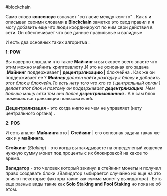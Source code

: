 #blockchain 

Само слово **консенсус** означает "согласие между кем-то" . Как я и описывал своими словами в **Blockchain** заметке это свод правил и я могу добавить еще что люди координируют по ним свои действия в сети. Он обеспечивает что все данные
правильные и валидные

И есть два основных таких алгоритма :

**1**: **POW**

Вы наверно слышали что такое **Майнинг** и вы скорее всего знаете что этим можно майнить криптовалюту .И это не основная его задача ,**Майнинг** поддерживает **| децентрализацию |** блокчейна .
Как же он поддерживает ее ? _**Майнер** должен найти разгадку к блоку и добавить этот блок в блокчейн.То есть нету того что кто то ( центральный орган ) делает этот блок и поэтому он поддерживает **децентрлизацию** .Чем больше мощь сети тем она более **децентрлизованная** ._
А в сам блок помещаются транзакции пользователей.

**Децентрализация** - это когда никто не чем не управляет (нету центрального органа) .

**2**: **POS**

И есть аналог **Майнинга** это | **Стейкинг** | его основная задача такая же как и у **майнинга**.

**Стэйкинг** (_Staking_) - это когда вы закидываете на определеный кошелек нужную сумму монет под проценты с их блокировкой на какое то время.

**Валидатор** - это человек который закинул в стейкинг монеты и получил право создавать блоки .(Валидатор выбирается случайно но еще на это влияют некоторые факторы такие как сумма монет у вылидатора) . Есть еще разные виды такие как **Solo Staiking and Pool Staking** но пока не об этом.


